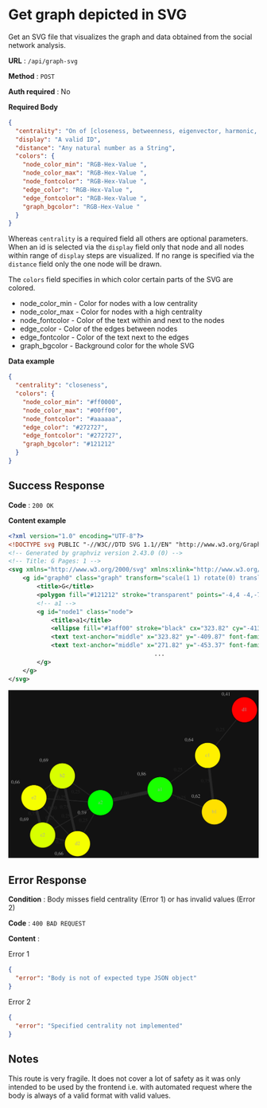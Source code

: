 # Get graph depicted in SVG 

Get an SVG file that visualizes the graph and data obtained from the social network analysis.

**URL** : `/api/graph-svg`

**Method** : `POST`

**Auth required** : No

**Required Body**
```json
{
  "centrality": "On of [closeness, betweenness, eigenvector, harmonic, degree, weighteddegree]",
  "display": "A valid ID",
  "distance": "Any natural number as a String",
  "colors": {
    "node_color_min": "RGB-Hex-Value ",
    "node_color_max": "RGB-Hex-Value ",
    "node_fontcolor": "RGB-Hex-Value ",
    "edge_color": "RGB-Hex-Value ",
    "edge_fontcolor": "RGB-Hex-Value ",
    "graph_bgcolor": "RGB-Hex-Value "
  }
}
```
Whereas `centrality` is a required field all others are optional parameters.
When an id is selected via the `display` field only that node and all nodes within range of `display` steps are visualized.
If no range is specified via the `distance` field only the one node will be drawn.  

The `colors` field specifies in which color certain parts of the SVG are colored.
 * node_color_min - Color for nodes with a low centrality
 * node_color_max - Color for nodes with a high centrality
 * node_fontcolor - Color of the text within and next to the nodes
 * edge_color     - Color of the edges between nodes
 * edge_fontcolor - Color of the text next to the edges
 * graph_bgcolor  - Background color for the whole SVG

**Data example**
```json
{
  "centrality": "closeness",
  "colors": {
    "node_color_min": "#ff0000",
    "node_color_max": "#00ff00",
    "node_fontcolor": "#aaaaaa",
    "edge_color": "#272727",
    "edge_fontcolor": "#272727",
    "graph_bgcolor": "#121212"
  }
}
```

## Success Response

**Code** : `200 OK`

**Content example**

```xml
<?xml version="1.0" encoding="UTF-8"?>
<!DOCTYPE svg PUBLIC "-//W3C//DTD SVG 1.1//EN" "http://www.w3.org/Graphics/SVG/1.1/DTD/svg11.dtd">
<!-- Generated by graphviz version 2.43.0 (0) -->
<!-- Title: G Pages: 1 -->
<svg xmlns="http://www.w3.org/2000/svg" xmlns:xlink="http://www.w3.org/1999/xlink" width="555pt" height="714pt" viewBox="0.00 0.00 555.41 714.44">
    <g id="graph0" class="graph" transform="scale(1 1) rotate(0) translate(4 710.44)">
        <title>G</title>
        <polygon fill="#121212" stroke="transparent" points="-4,4 -4,-710.44 551.41,-710.44 551.41,4 -4,4" />
        <!-- a1 -->
        <g id="node1" class="node">
            <title>a1</title>
            <ellipse fill="#1aff00" stroke="black" cx="323.82" cy="-413.57" rx="36" ry="36" />
            <text text-anchor="middle" x="323.82" y="-409.87" font-family="Times,serif" font-size="14.00" fill="#aaaaaa">a1</text>
            <text text-anchor="middle" x="271.82" y="-453.37" font-family="Times,serif" font-size="14.00" fill="#aaaaaa"></text>
                                         ...
        </g>
    </g>
</svg>
```

![Generated graph](./resources/exampleGraph.svg)

## Error Response

**Condition** : Body misses field centrality (Error 1) or has invalid values (Error 2)

**Code** : `400 BAD REQUEST`

**Content** :

Error 1
```json
{
  "error": "Body is not of expected type JSON object"
}
```

Error 2
```json
{
  "error": "Specified centrality not implemented"
}
```

## Notes
This route is very fragile. It does not cover a lot of safety as it was only intended to be used by the frontend i.e. with
automated request where the body is always of a valid format with valid values.
